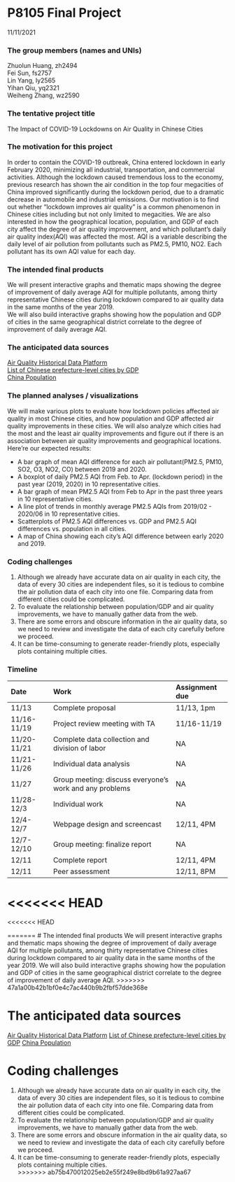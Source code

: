P8105 Final Project
================
11/11/2021

### The group members (names and UNIs)

Zhuolun Huang, zh2494  
Fei Sun, fs2757  
Lin Yang, ly2565  
Yihan Qiu, yq2321  
Weiheng Zhang, wz2590

### The tentative project title

The Impact of COVID-19 Lockdowns on Air Quality in Chinese Cities

### The motivation for this project

In order to contain the COVID-19 outbreak, China entered lockdown in
early February 2020, minimizing all industrial, transportation, and
commercial activities. Although the lockdown caused tremendous loss to
the economy, previous research has shown the air condition in the top
four megacities of China improved significantly during the lockdown
period, due to a dramatic decrease in automobile and industrial
emissions. Our motivation is to find out whether “lockdown improves air
quality” is a common phenomenon in Chinese cities including but not only
limited to megacities. We are also interested in how the geographical
location, population, and GDP of each city affect the degree of air
quality improvement, and which pollutant’s daily air quality index(AQI)
was affected the most. AQI is a variable describing the daily level of
air pollution from pollutants such as PM2.5, PM10, NO2. Each pollutant
has its own AQI value for each day.

### The intended final products

We will present interactive graphs and thematic maps showing the degree
of improvement of daily average AQI for multiple pollutants, among
thirty representative Chinese cities during lockdown compared to air
quality data in the same months of the year 2019.  
We will also build interactive graphs showing how the population and GDP
of cities in the same geographical district correlate to the degree of
improvement of daily average AQI.

### The anticipated data sources

[Air Quality Historical Data
Platform](https://aqicn.org/data-platform/register/)  
[List of Chinese prefecture-level cities by
GDP](https://en.wikipedia.org/wiki/List_of_Chinese_prefecture-level_cities_by_GDP)  
[China Population](https://populationstat.com/china/)

### The planned analyses / visualizations

We will make various plots to evaluate how lockdown policies affected
air quality in most Chinese cities, and how population and GDP affected
air quality improvements in these cities. We will also analyze which
cities had the most and the least air quality improvements and figure
out if there is an association between air quality improvements and
geographical locations. Here’re our expected results:

-   A bar graph of mean AQI difference for each air pollutant(PM2.5,
    PM10, SO2, O3, NO2, CO) between 2019 and 2020.  
-   A boxplot of daily PM2.5 AQI from Feb. to Apr. (lockdown period) in
    the past year (2019, 2020) in 10 representative cities.  
-   A bar graph of mean PM2.5 AQI from Feb to Apr in the past three
    years in 10 representative cities.  
-   A line plot of trends in monthly average PM2.5 AQIs from 2019/02 -
    2020/06 in 10 representative cities.  
-   Scatterplots of PM2.5 AQI differences vs. GDP and PM2.5 AQI
    differences vs. population in all cities.  
-   A map of China showing each city’s AQI difference between early 2020
    and 2019.

### Coding challenges

1.  Although we already have accurate data on air quality in each city,
    the data of every 30 cities are independent files, so it is tedious
    to combine the air pollution data of each city into one file.
    Comparing data from different cities could be complicated.  
2.  To evaluate the relationship between population/GDP and air quality
    improvements, we have to manually gather data from the web.  
3.  There are some errors and obscure information in the air quality
    data, so we need to review and investigate the data of each city
    carefully before we proceed.  
4.  It can be time-consuming to generate reader-friendly plots,
    especially plots containing multiple cities.

### Timeline

| Date        | Work                                                    | Assignment due |
|:------------|:--------------------------------------------------------|:---------------|
| 11/13       | Complete proposal                                       | 11/13, 1pm     |
| 11/16-11/19 | Project review meeting with TA                          | 11/16-11/19    |
| 11/20-11/21 | Complete data collection and division of labor          | NA             |
| 11/21-11/26 | Individual data analysis                                | NA             |
| 11/27       | Group meeting: discuss everyone’s work and any problems | NA             |
| 11/28-12/3  | Individual work                                         | NA             |
| 12/4-12/7   | Webpage design and screencast                           | 12/11, 4PM     |
| 12/7-12/10  | Group meeting: finalize report                          | NA             |
| 12/11       | Complete report                                         | 12/11, 4PM     |
| 12/11       | Peer assessment                                         | 12/11, 8PM     |

# &lt;&lt;&lt;&lt;&lt;&lt;&lt; HEAD

&lt;&lt;&lt;&lt;&lt;&lt;&lt; HEAD

======= \# The intended final products We will present interactive
graphs and thematic maps showing the degree of improvement of daily
average AQI for multiple pollutants, among thirty representative Chinese
cities during lockdown compared to air quality data in the same months
of the year 2019. We will also build interactive graphs showing how the
population and GDP of cities in the same geographical district correlate
to the degree of improvement of daily average AQI.
&gt;&gt;&gt;&gt;&gt;&gt;&gt; 47a1a00b42b1bf0e4c7ac440b9b2fbf57dde368e

# The anticipated data sources

[Air Quality Historical Data
Platform](https://aqicn.org/data-platform/register/) [List of Chinese
prefecture-level cities by
GDP](https://en.wikipedia.org/wiki/List_of_Chinese_prefecture-level_cities_by_GDP)
[China Population](https://populationstat.com/china/)

# Coding challenges

1.  Although we already have accurate data on air quality in each city,
    the data of every 30 cities are independent files, so it is tedious
    to combine the air pollution data of each city into one file.
    Comparing data from different cities could be complicated.
2.  To evaluate the relationship between population/GDP and air quality
    improvements, we have to manually gather data from the web.
3.  There are some errors and obscure information in the air quality
    data, so we need to review and investigate the data of each city
    carefully before we proceed.
4.  It can be time-consuming to generate reader-friendly plots,
    especially plots containing multiple cities.  
    &gt;&gt;&gt;&gt;&gt;&gt;&gt;
    ab75b470012025eb2e55f249e8bd9b61a927aa67
